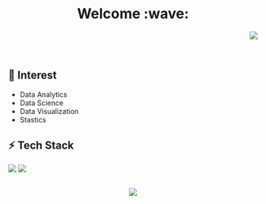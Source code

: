 <h1 align="center"> Welcome :wave: </h1>

<p align="right"> 
<a href="https://hits.seeyoufarm.com"><img src="https://hits.seeyoufarm.com/api/count/incr/badge.svg?url=https%3A%2F%2Fgithub.com%2Fhyunse0&count_bg=%23CDCDCD&title_bg=%23A9DFF3&icon=github.svg&icon_color=%23FFFFFF&title=VISIT&edge_flat=true"/></a>
</p>

<br>

## :eyes: Interest
- Data Analytics
- Data Science
- Data Visualization
- Stastics

## :zap: Tech Stack
<img src="https://img.shields.io/badge/Python-3776AB?style=flat-square&logo=Python&logoColor=white&link=https://github.com/hyunse0"> <img src="https://img.shields.io/badge/R-276DC3?style=flat-square&logo=R&logoColor=white&link=https://github.com/hyunse0">

##
<p align="center">
<img src="https://github-readme-stats.vercel.app/api?username=hyunse0&show_icons=true">
</p>
